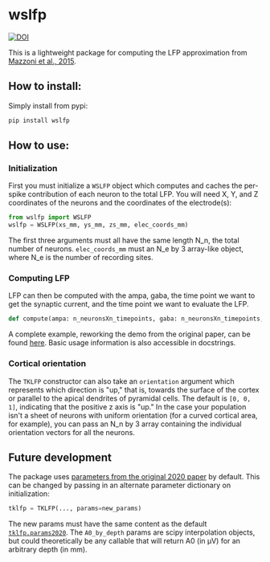 # wslfp

[![DOI](https://zenodo.org/badge/440986279.svg)](https://zenodo.org/badge/latestdoi/440986279)

This is a lightweight package for computing the LFP approximation from 
[Mazzoni et al., 2015](https://journals.plos.org/ploscompbiol/article?id=10.1371/journal.pcbi.1004584). 

## How to install:
Simply install from pypi:
```bash
pip install wslfp
```

## How to use:

### Initialization
First you must initialize a `WSLFP` object which computes and caches the per-spike contribution of each neuron to the total LFP. You will need X, Y, and Z coordinates of the neurons and the coordinates of the electrode(s):
```python
from wslfp import WSLFP
wslfp = WSLFP(xs_mm, ys_mm, zs_mm, elec_coords_mm)
```

The first three arguments must all have the same length N_n, the total number of neurons. `elec_coords_mm` must an N_e by 3 array-like object, where N_e is the number of recording sites.

### Computing LFP
LFP can then be computed with the ampa, gaba, the time point we want to get the synaptic current, and the time point we want to evaluate the LFP.
```python
def compute(ampa: n_neuronsXn_timepoints, gaba: n_neuronsXn_timepoints, t_ms, t_eval_ms)
```

A complete example, reworking the demo from the original paper, can be found [here](https://github.com/kjohnsen/tklfp/blob/master/notebooks/demo_lfp_kernel.ipynb). Basic usage information is also accessible in docstrings.

### Cortical orientation
The `TKLFP` constructor can also take an `orientation` argument which represents which direction is "up," that is, towards the surface of the cortex or parallel to the apical dendrites of pyramidal cells.
The default is `[0, 0, 1]`, indicating that the positive z axis is "up."
In the case your population isn't a sheet of neurons with uniform orientation (for a curved cortical area, for example), you can pass an N_n by 3 array containing the individual orientation vectors for all the neurons.

## Future development
The package uses [parameters from the original 2020 paper](https://github.com/kjohnsen/tklfp/blob/master/notebooks/param_prep.ipynb) by default. This can be changed by passing in an alternate parameter dictionary on initialization:
```python
tklfp = TKLFP(..., params=new_params)
```

The new params must have the same content as the default [`tklfp.params2020`](https://github.com/kjohnsen/tklfp/blob/master/tklfp/__init__.py#:~:text=_sig_i%20%3D%202.1-,params2020%20%3D,-%7B). The `A0_by_depth` params are scipy interpolation objects, but could theoretically be any callable that will return A0 (in μV) for an arbitrary depth (in mm).

